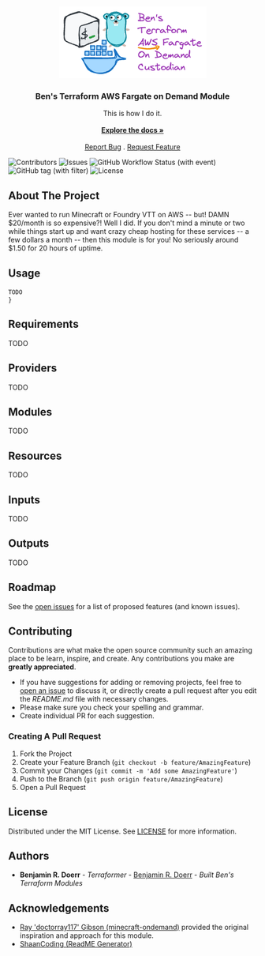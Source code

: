 <br/>
<p align="center">
  <a href="https://github.com/bendoerr-terraform-modules/terraform-aws-fargate-on-demand">
    <picture>
      <source media="(prefers-color-scheme: dark)" srcset="docs/logo-dark.png">
      <img src="docs/logo-light.png" alt="Logo">
    </picture>
  </a>

<h3 align="center">Ben's Terraform AWS Fargate on Demand Module</h3>

  <p align="center">
    This is how I do it.
    <br/>
    <br/>
    <a href="https://github.com/bendoerr-terraform-modules/terraform-aws-fargate-on-demand"><strong>Explore the docs »</strong></a>
    <br/>
    <br/>
    <a href="https://github.com/bendoerr-terraform-modules/terraform-aws-fargate-on-demand/issues">Report Bug</a>
    .
    <a href="https://github.com/bendoerr-terraform-modules/terraform-aws-fargate-on-demand/issues">Request Feature</a>
  </p>
</p>

![Contributors](https://img.shields.io/github/contributors/bendoerr-terraform-modules/terraform-aws-fargate-on-demand?color=dark-green) ![Issues](https://img.shields.io/github/issues/bendoerr-terraform-modules/terraform-aws-fargate-on-demand) ![GitHub Workflow Status (with event)](https://img.shields.io/github/actions/workflow/status/bendoerr-terraform-modules/terraform-aws-fargate-on-demand/test.yml)
![GitHub tag (with filter)](https://img.shields.io/github/v/tag/bendoerr-terraform-modules/terraform-aws-fargate-on-demand?filter=v*)
![License](https://img.shields.io/github/license/bendoerr-terraform-modules/terraform-aws-fargate-on-demand)

## About The Project

Ever wanted to run Minecraft or Foundry VTT on AWS -- but! DAMN $20/month is so 
expensive?! Well I did. If you don't mind a minute or two while things start up
and want crazy cheap hosting for these services -- a few dollars a month -- then
this module is for you! No seriously around $1.50 for 20 hours of uptime.

## Usage

```
TODO
}
```

## Requirements

TODO

## Providers

TODO

## Modules

TODO

## Resources

TODO

## Inputs

TODO

## Outputs

TODO

## Roadmap

See the [open issues](https://github.com/bendoerr-terraform-modules/terraform-aws-fargate-on-demand/issues) for a list of proposed features (and known issues).

## Contributing

Contributions are what make the open source community such an amazing place to be learn, inspire, and create. Any contributions you make are **greatly appreciated**.
* If you have suggestions for adding or removing projects, feel free to [open an issue](https://github.com/bendoerr-terraform-modules/terraform-aws-fargate-on-demand/issues/new) to discuss it, or directly create a pull request after you edit the *README.md* file with necessary changes.
* Please make sure you check your spelling and grammar.
* Create individual PR for each suggestion.

### Creating A Pull Request

1. Fork the Project
2. Create your Feature Branch (`git checkout -b feature/AmazingFeature`)
3. Commit your Changes (`git commit -m 'Add some AmazingFeature'`)
4. Push to the Branch (`git push origin feature/AmazingFeature`)
5. Open a Pull Request

## License

Distributed under the MIT License. See [LICENSE](https://github.com/bendoerr-terraform-modules/terraform-aws-fargate-on-demand/blob/main/LICENSE.txt) for more information.

## Authors

* **Benjamin R. Doerr** - *Terraformer* - [Benjamin R. Doerr](https://github.com/bendoerr/) - *Built Ben's Terraform Modules*

## Acknowledgements

* [Ray 'doctorray117' Gibson (minecraft-ondemand)](https://github.com/doctorray117/minecraft-ondemand) provided the 
  original inspiration and approach for this module.
* [ShaanCoding (ReadME Generator)](https://github.com/ShaanCoding/ReadME-Generator)
